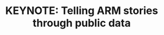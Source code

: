 ---
categories:
- bkk19
description: Theres a lot of data relevant to the ARM world living in public datasets.
  In this session we are going to uncover some of the stories hiding within them.
  Who in the open source world is interested in ARM? What are their top projects?
  What do our users care for, and how can we help them move forward. If you ever need
  data to support your stories and use cases, come to this session to discover how
  to get plenty of it.<br><br><br>Featuring:<br><br>GitHub<br>Stack Overflow<br>Hacker
  News<br>Wikipedia<br>Pypi installs<br>[Meetup.com, Reddit]<br><br>
image:
  featured: 'true'
  path: /assets/images/featured-images/bkk19/BKK19-300K1.png
session_attendee_num: '24'
session_id: BKK19-300K1
session_room: 'Keynote Room (World Ballroom BC) '
session_slot:
  end_time: '2019-04-03 10:30:00'
  start_time: '2019-04-03 10:00:00'
session_speakers:
- speaker_bio: In 2011 Felipe Hoffa moved from Chile to San Francisco to join Google
    as a Software Engineer. Since 2013 hes been a Developer Advocate on big data -
    to inspire developers around the world to leverage the Google Cloud Platform tools
    to analyze and understand their data in ways they could never before. You can
    find him in several YouTube videos, blog posts, and conferences around the world.<br><br>
  speaker_company: Google
  speaker_image: /assets/images/speakers/bkk19/felipe-hoffa-google.jpg
  speaker_location: ''
  speaker_name: Felipe Hoffa (Google)
  speaker_position: Developer Advocate
  speaker_username: fhoffa
session_track: Keynote
tag: session
tags:
- Big Data
title: 'KEYNOTE: Telling ARM stories through public data'
---